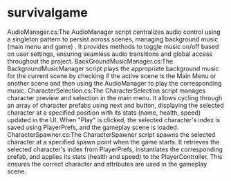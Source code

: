 # survivalgame
AudioManager.cs:The AudioManager script centralizes audio control using a singleton pattern to persist across scenes, managing background music (main menu and game) . It provides methods to toggle music on/off based on user settings, ensuring seamless audio transitions and global access throughout the project.
BackGroundMusicManager.cs:The BackgroundMusicManager script plays the appropriate background music for the current scene by checking if the active scene is the Main Menu or another scene and then using the AudioManager to play the corresponding music.
CharacterSelection.cs:The CharacterSelection script manages character preview and selection in the main menu. It allows cycling through an array of character prefabs using next and button, displaying the selected character at a specified position with its stats (name, health, speed) updated in the UI. When "Play" is clicked, the selected character's index is saved using PlayerPrefs, and the gameplay scene is loaded.
CharacterSpawner.cs:The CharacterSpawner script spawns the selected character at a specified spawn point when the game starts. It retrieves the selected character's index from PlayerPrefs, instantiates the corresponding prefab, and applies its stats (health and speed) to the PlayerController. This ensures the correct character and attributes are used in the gameplay scene.
